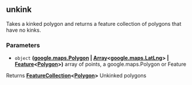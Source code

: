 <!-- Generated by documentation.js. Update this documentation by updating the source code. -->

## unkink

Takes a kinked polygon and returns a feature collection of polygons that have no kinks.

### Parameters

-   `object` **([google.maps.Polygon][1] \| [Array][2]&lt;[google.maps.LatLng][3]> | [Feature][4]&lt;[Polygon][5]>)** array of points, a google.maps.Polygon or Feature<Polygon>

Returns **[FeatureCollection][6]&lt;[Polygon][5]>** Unkinked polygons

[1]: https://github.com/amenadiel/google-maps-documentation/blob/master/docs/Polygon.md

[2]: https://developer.mozilla.org/docs/Web/JavaScript/Reference/Global_Objects/Array

[3]: https://github.com/amenadiel/google-maps-documentation/blob/master/docs/LatLng.md

[4]: http://geojson.org/geojson-spec.html#feature-objects

[5]: http://geojson.org/geojson-spec.html#polygon

[6]: http://geojson.org/geojson-spec.html#feature-collection-objects
